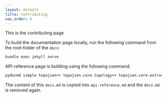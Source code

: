 ```yaml
---
layout: default
title: Contributing
nav_order: 6
---
```


This is the contributing page

To build the documentation page locally, run the following command from the root-folder of the `docs`:

```bash
bundle exec jekyll serve
```

API-reference page is building using the following command:

```bash
pydocmd simple topojson++ topojson.core.topology++ topojson.core.extract++ topojson.core.join++ topojson.core.cut++ topojson.core.dedup++ topojson.core.hashmap++ topojson.utils++ topojson.ops++ > docs.md
```

The content of this `docs.md` is copied into `api-reference.md` and the `docs.md` is removed again.
